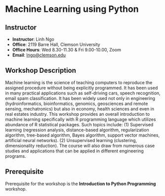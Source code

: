 # Machine Learning using Python 

## Instructor
- **Instructor**: Linh Ngo
- **Office**: 2119 Barre Hall, Clemson University
- **Office Hours**: Wed 8.30-11.30 & Fri 9.00-10.00, Zoom
- **Email**: lngo@clemson.edu

## Workshop Description
Machine learning is the science of teaching computers to reproduce the assigned 
procedure without being explicitly programmed. It has been used in many practical 
applications such as self-driving cars, speech recognition, email spam classification. 
It has been widely used not only in engineering (hydroinformatics, bioinformatics, 
genomics, geosciences and remote sensing, mechatronics) but also in economy, health 
sciences and even in real estates industry. This workshop provides an overall 
introduction to machine learning specifically with R programming language which 
utilizes abundance of R statistical packages. Such topics include: (1) Supervised 
learning (regression analysis, distance-based algorithm, regularization algorithm, 
tree-based algorithm, Bayes algorithm, support vector machines, artificial neural 
networks). (2) Unsupervised learning (clustering, dimensionality reduction). The 
course will also draw from numerous case studies and applications that can be 
applied in different engineering programs.

## Prerequisite

Prerequisite for the workshop is the **Introduction to Python Programming** workshop.


